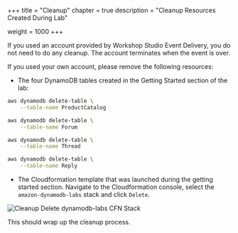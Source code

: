 +++
title = "Cleanup"
chapter = true
description = "Cleanup Resources Created During Lab"

weight = 1000
+++

If you used an account provided by Workshop Studio Event Delivery, you do not need to do any cleanup. The account terminates when the event is over.

If you used your own account, please remove the following resources:

* The four DynamoDB tables created in the Getting Started section of the lab:

```bash
aws dynamodb delete-table \
    --table-name ProductCatalog

aws dynamodb delete-table \
    --table-name Forum

aws dynamodb delete-table \
    --table-name Thread

aws dynamodb delete-table \
    --table-name Reply
```

* The Cloudformation template that was launched during the getting started section.  Navigate to the Cloudformation console, select the `amazon-dynamodb-labs` stack and click `Delete`.

![Cleanup Delete dynamodb-labs CFN Stack](/images/hands-on-labs/dynamodb-labs-cfn-delete-stack.png)

This should wrap up the cleanup process.
